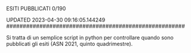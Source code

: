 ESITI PUBBLICATI 0/190 

UPDATED 2023-04-30 09:16:05.144249
######################################################

Si tratta di un semplice script in python per controllare quando sono pubblicati gli esiti (ASN 2021, quinto quadrimestre).


